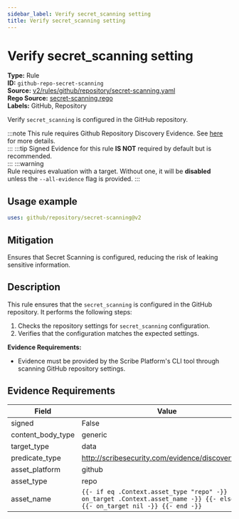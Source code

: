 ```yaml
---
sidebar_label: Verify secret_scanning setting
title: Verify secret_scanning setting
---  
```

# Verify secret_scanning setting  
**Type:** Rule  
**ID:** `github-repo-secret-scanning`  
**Source:** [v2/rules/github/repository/secret-scanning.yaml](https://github.com/scribe-public/sample-policies/blob/main/v2/rules/github/repository/secret-scanning.yaml)  
**Rego Source:** [secret-scanning.rego](https://github.com/scribe-public/sample-policies/blob/main/v2/rules/github/repository/secret-scanning.rego)  
**Labels:** GitHub, Repository  

Verify `secret_scanning` is configured in the GitHub repository.

:::note 
This rule requires Github Repository Discovery Evidence. See [here](/docs/platforms/discover#github-discovery) for more details.  
::: 
:::tip 
Signed Evidence for this rule **IS NOT** required by default but is recommended.  
::: 
:::warning  
Rule requires evaluation with a target. Without one, it will be **disabled** unless the `--all-evidence` flag is provided.
::: 

## Usage example

```yaml
uses: github/repository/secret-scanning@v2
```

## Mitigation  
Ensures that Secret Scanning is configured, reducing the risk of leaking sensitive information.


## Description  
This rule ensures that the `secret_scanning` is configured in the GitHub repository.
It performs the following steps:

1. Checks the repository settings for `secret_scanning` configuration.
2. Verifies that the configuration matches the expected settings.

**Evidence Requirements:**
- Evidence must be provided by the Scribe Platform's CLI tool through scanning GitHub repository settings.

## Evidence Requirements  
| Field | Value |
|-------|-------|
| signed | False |
| content_body_type | generic |
| target_type | data |
| predicate_type | http://scribesecurity.com/evidence/discovery/v0.1 |
| asset_platform | github |
| asset_type | repo |
| asset_name | `{{- if eq .Context.asset_type "repo" -}} {{- on_target .Context.asset_name -}} {{- else -}} {{- on_target nil -}} {{- end -}}` |


